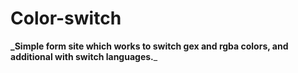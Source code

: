 ﻿# Color-switch

**_Simple form site which works to switch gex and rgba colors, and additional with switch languages.**_
